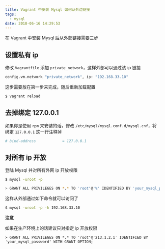 ```yaml
---
title: Vagrant 中安装 Mysql 如何从外边链接
tags:
  - mysql
date: 2018-06-16 14:29:53
---
```



在 Vagrant 中安装 Mysql 后从外部链接需要三步

<!-- more --><!-- toc -->

## 设置私有 ip

修改 `Vagrantfile` 添加 `private_network`，这样外部可以通过该 ip 链接

```bash
config.vm.network "private_network", ip: "192.168.33.10"
```

这步需要放在第一步来完成，随后重新加载配置

```bash
$ vagrant reload
```

## 去掉绑定 127.0.0.1

如果你是使用 `rpm` 来安装的话，修改 `/etc/mysql/mysql.conf.d/mysql.cnf`，将绑定 `127.0.0.1` 这一行注释掉

```bash
# bind-address            = 127.0.0.1
```

## 对所有 ip 开放

登陆 Mysql 并对所有外网 ip 开放权限

```bash
$ mysql -uroot -p

> GRANT ALL PRIVILEGES ON *.* TO 'root'@'%' IDENTIFIED BY 'your_mysql_password' WITH GRANT OPTION;
```

这样从外部通过如下命令就可以访问了

```bash
$ mysql -uroot -p -h 192.168.33.10
```

**注意**

如果在生产环境上的话建议只对指定 ip 开放权限

```mysql
> GRANT ALL PRIVILEGES ON *.* TO 'root'@'213.1.2.1' IDENTIFIED BY 'your_mysql_password' WITH GRANT OPTION;
```
